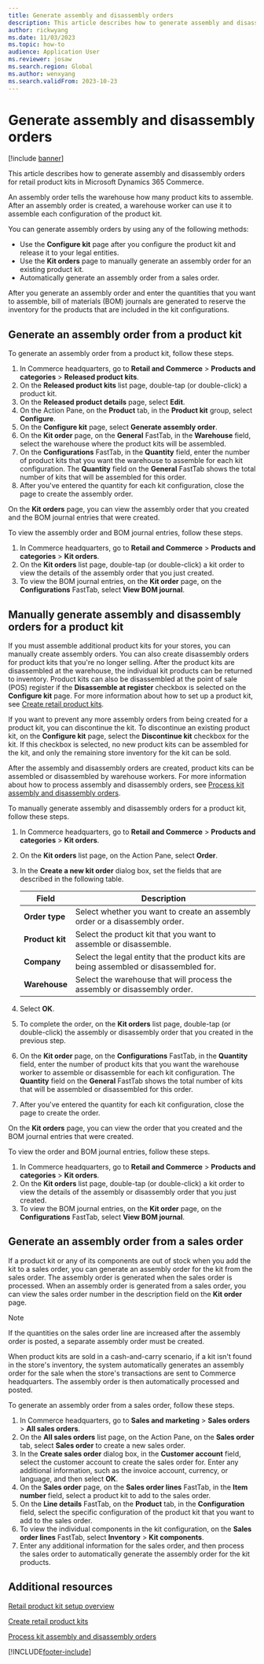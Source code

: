 ```yaml
---
title: Generate assembly and disassembly orders
description: This article describes how to generate assembly and disassembly orders for retail product kits in Microsoft Dynamics 365 Commerce.
author: rickwyang
ms.date: 11/03/2023
ms.topic: how-to
audience: Application User
ms.reviewer: josaw
ms.search.region: Global
ms.author: wenxyang
ms.search.validFrom: 2023-10-23
---
```


# Generate assembly and disassembly orders

[!include [banner](includes/banner.md)]

This article describes how to generate assembly and disassembly orders for retail product kits in Microsoft Dynamics 365 Commerce.

An assembly order tells the warehouse how many product kits to assemble. After an assembly order is created, a warehouse worker can use it to assemble each configuration of the product kit.

You can generate assembly orders by using any of the following methods:

- Use the **Configure kit** page after you configure the product kit and release it to your legal entities.
- Use the **Kit orders** page to manually generate an assembly order for an existing product kit.
- Automatically generate an assembly order from a sales order.

After you generate an assembly order and enter the quantities that you want to assemble, bill of materials (BOM) journals are generated to reserve the inventory for the products that are included in the kit configurations.

## Generate an assembly order from a product kit

To generate an assembly order from a product kit, follow these steps.

1. In Commerce headquarters, go to **Retail and Commerce** \> **Products and categories** \> **Released product kits**.
1. On the **Released product kits** list page, double-tap (or double-click) a product kit.
1. On the **Released product details** page, select **Edit**.
1. On the Action Pane, on the **Product** tab, in the **Product kit** group, select **Configure**.
1. On the **Configure kit** page, select **Generate assembly order**.
1. On the **Kit order** page, on the **General** FastTab, in the **Warehouse** field, select the warehouse where the product kits will be assembled.
1. On the **Configurations** FastTab, in the **Quantity** field, enter the number of product kits that you want the warehouse to assemble for each kit configuration. The **Quantity** field on the **General** FastTab shows the total number of kits that will be assembled for this order.
1. After you've entered the quantity for each kit configuration, close the page to create the assembly order.

On the **Kit orders** page, you can view the assembly order that you created and the BOM journal entries that were created.

To view the assembly order and BOM journal entries, follow these steps.

1. In Commerce headquarters, go to **Retail and Commerce** \> **Products and categories** \> **Kit orders**.
1. On the **Kit orders** list page, double-tap (or double-click) a kit order to view the details of the assembly order that you just created.
1. To view the BOM journal entries, on the **Kit order** page, on the **Configurations** FastTab, select **View BOM journal**.

## Manually generate assembly and disassembly orders for a product kit

If you must assemble additional product kits for your stores, you can manually create assembly orders. You can also create disassembly orders for product kits that you're no longer selling. After the product kits are disassembled at the warehouse, the individual kit products can be returned to inventory. Product kits can also be disassembled at the point of sale (POS) register if the **Disassemble at register** checkbox is selected on the **Configure kit** page. For more information about how to set up a product kit, see [Create retail product kits](./create-retail-product-kits.md).

If you want to prevent any more assembly orders from being created for a product kit, you can discontinue the kit. To discontinue an existing product kit, on the **Configure kit** page, select the **Discontinue kit** checkbox for the kit. If this checkbox is selected, no new product kits can be assembled for the kit, and only the remaining store inventory for the kit can be sold.

After the assembly and disassembly orders are created, product kits can be assembled or disassembled by warehouse workers. For more information about how to process assembly and disassembly orders, see [Process kit assembly and disassembly orders](./process-kit-assembly-and-disassembly-orders.md).

To manually generate assembly and disassembly orders for a product kit, follow these steps.

1. In Commerce headquarters, go to **Retail and Commerce** \> **Products and categories** \> **Kit orders**.
1. On the **Kit orders** list page, on the Action Pane, select **Order**.
1. In the **Create a new kit order** dialog box, set the fields that are described in the following table.

    | Field | Description |
    |-------|-------------|
    | **Order type** | Select whether you want to create an assembly order or a disassembly order. |
    | **Product kit** | Select the product kit that you want to assemble or disassemble. |
    | **Company** | Select the legal entity that the product kits are being assembled or disassembled for. |
    | **Warehouse** | Select the warehouse that will process the assembly or disassembly order. |

1. Select **OK**.
1. To complete the order, on the **Kit orders** list page, double-tap (or double-click) the assembly or disassembly order that you created in the previous step.
1. On the **Kit order** page, on the **Configurations** FastTab, in the **Quantity** field, enter the number of product kits that you want the warehouse worker to assemble or disassemble for each kit configuration. The **Quantity** field on the **General** FastTab shows the total number of kits that will be assembled or disassembled for this order.
1. After you've entered the quantity for each kit configuration, close the page to create the order.

On the **Kit orders** page, you can view the order that you created and the BOM journal entries that were created.

To view the order and BOM journal entries, follow these steps.

1. In Commerce headquarters, go to **Retail and Commerce** \> **Products and categories** \> **Kit orders**.
1. On the **Kit orders** list page, double-tap (or double-click) a kit order to view the details of the assembly or disassembly order that you just created.
1. To view the BOM journal entries, on the **Kit order** page, on the **Configurations** FastTab, select **View BOM journal**.

## Generate an assembly order from a sales order

If a product kit or any of its components are out of stock when you add the kit to a sales order, you can generate an assembly order for the kit from the sales order. The assembly order is generated when the sales order is processed. When an assembly order is generated from a sales order, you can view the sales order number in the description field on the **Kit order** page.

> [!NOTE]
> If the quantities on the sales order line are increased after the assembly order is posted, a separate assembly order must be created.

When product kits are sold in a cash-and-carry scenario, if a kit isn't found in the store's inventory, the system automatically generates an assembly order for the sale when the store's transactions are sent to Commerce headquarters. The assembly order is then automatically processed and posted.

To generate an assembly order from a sales order, follow these steps.

1. In Commerce headquarters, go to **Sales and marketing** \> **Sales orders** \> **All sales orders**.
1. On the **All sales orders** list page, on the Action Pane, on the **Sales order** tab, select **Sales order** to create a new sales order.
1. In the **Create sales order** dialog box, in the **Customer account** field, select the customer account to create the sales order for. Enter any additional information, such as the invoice account, currency, or language, and then select **OK**.
1. On the **Sales order** page, on the **Sales order lines** FastTab, in the **Item number** field, select a product kit to add to the sales order.
1. On the **Line details** FastTab, on the **Product** tab, in the **Configuration** field, select the specific configuration of the product kit that you want to add to the sales order.
1. To view the individual components in the kit configuration, on the **Sales order lines** FastTab, select **Inventory** \> **Kit components**.
1. Enter any additional information for the sales order, and then process the sales order to automatically generate the assembly order for the kit products.

## Additional resources

[Retail product kit setup overview](retail-product-kit-setup.md)

[Create retail product kits](create-retail-product-kits.md)

[Process kit assembly and disassembly orders](process-kit-assembly-and-disassembly-orders.md)

[!INCLUDE[footer-include](../includes/footer-banner.md)]
